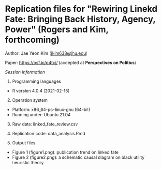 # Replication files for "Rewiring Linekd Fate: Bringing Back History, Agency, Power" (Rogers and Kim, forthcoming)

Author: Jae Yeon Kim (jkim638@jhu.edu)

Paper: https://osf.io/p4tcj/ (accepted at **Perspectives on Politics**)

*Session information*

1. Programming languages
* R version 4.0.4 (2021-02-15)

2. Operation system 
* Platform: x86_64-pc-linux-gnu (64-bit)
* Running under: Ubuntu 21.04

3. Raw data: linked_fate_review.csv

4. Replication code: data_analysis.Rmd

5. Output files 
* Figure 1 (figure1.png): publication trend on linked fate 
* Figure 2 (figure2.png): a schematic causal diagram on black utility heuristic theory 

